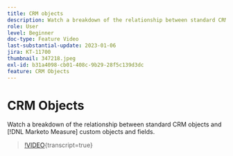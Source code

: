 ```yaml
---
title: CRM objects
description: Watch a breakdown of the relationship between standard CRM objects and [!DNL Marketo Measure] custom objects and fields.
role: User
level: Beginner
doc-type: Feature Video
last-substantial-update: 2023-01-06
jira: KT-11700
thumbnail: 347218.jpeg
exl-id: b31a4098-cb01-408c-9b29-28f5c139d3dc
feature: CRM Objects
---
```

# CRM Objects

Watch a breakdown of the relationship between standard CRM objects and [!DNL Marketo Measure] custom objects and fields.

>[!VIDEO](https://video.tv.adobe.com/v/347218/?learn=on){transcript=true}
